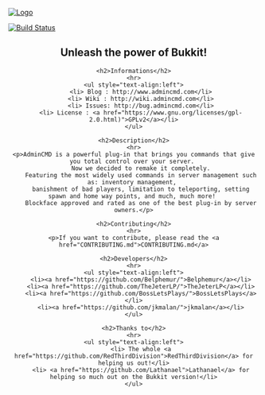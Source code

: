 <a href="http://admincmd.com"><img style="display:block; margin: 0 auto;" src="http://img401.imageshack.us/img401/6918/admincmdlogobig.png" alt="Logo"></a>

<a href="https://travis-ci.org/AdminCMD/AdminCMD"><img style="display:block; margin: 0 auto;" src="https://travis-ci.org/AdminCMD/AdminCMD.png?branch=master" alt="Build Status"></a>

<div style="text-align:center">
    <h2>Unleash the power of Bukkit!</h2>

    <h2>Informations</h2>
    <hr>
    <ul style="text-align:left">
        <li> Blog : http://www.admincmd.com</li>
        <li> Wiki : http://wiki.admincmd.com</li>
        <li> Issues: http://bug.admincmd.com</li>
        <li> License : <a href="https://www.gnu.org/licenses/gpl-2.0.html)">GPLv2</a></li>
    </ul>

    <h2>Description</h2>
    <hr>
    <p>AdminCMD is a powerful plug-in that brings you commands that give you total control over your server. 
        Now we decided to remake it completely.
        Featuring the most widely used commands in server management such as: inventory management, 
        banishment of bad players, limitation to teleporting, setting spawn and home way points, and much, much more! 
        Blockface approved and rated as one of the best plug-in by server owners.</p>

    <h2>Contributing</h2>
    <hr>
    <p>If you want to contribute, please read the <a href="CONTRIBUTING.md">CONTRIBUTING.md</a>

    <h2>Developers</h2>
    <hr>
    <ul style="text-align:left">
        <li><a href="https://github.com/Belphemur/">Belphemur</a></li>
        <li><a href="https://github.com/TheJeterLP/">TheJeterLP</a></li>
        <li><a href="https://github.com/BossLetsPlays/">BossLetsPlays</a></li>
        <li><a href="https://github.com/jkmalan/">jkmalan</a></li>
    </ul>

    <h2>Thanks to</h2>
    <hr>
    <ul style="text-align:left">
        <li> The whole <a href="https://github.com/RedThirdDivision">RedThirdDivision</a> for helping us out!</li>
        <li> <a href="https://github.com/Lathanael">Lathanael</a> for helping so much out on the Bukkit version!</li>
    </ul>
</div>


